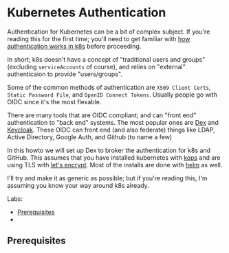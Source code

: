 # Kubernetes Authentication

Authentication for Kubernetes can be a bit of complex subject. If you're reading this for the first time; you'll need to get familiar with [how authentication works in k8s](https://kubernetes.io/docs/reference/access-authn-authz/authentication/#users-in-kubernetes) before proceeding.

In short; k8s doesn't have a concept of "traditional users and groups" (excluding `serviceAccounts` of course), and relies on "external" authenticaion to provide "users/groups".

Some of the common methods of authentication are `X509 Client Certs`, `Static Password File`, and `OpenID Connect Tokens`. Usually people go with OIDC since it's the most flexable. 

There are many tools that are OIDC compliant; and can "front end" authentication to "back end" systems. The most popular ones are [Dex](https://github.com/dexidp/dex#dex---a-federated-openid-connect-provider) and [Keycloak](https://github.com/keycloak/keycloak#keycloak). These OIDC can front end (and also federate) things like LDAP, Active Directory, Google Auth, and Github (to name a few)

In this howto we will set up Dex to broker the authentication for k8s and GitHub. This assumes that you have installed kubernetes with [kops](k8s-kops.md#kubernetes-with-kops) and are using TLS with [let's encrypt](k8s-ingress-helm.md#tls). Most of the installs are done with [helm](../../README.md#helm) as well.

I'll try and make it as generic as possible; but if you're reading this, I'm assuming you know your way around k8s already.


Labs:

* [Prerequisites](#prerequisites)
* []()

## Prerequisites
